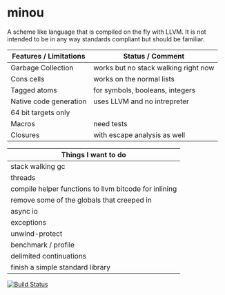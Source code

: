 # minou

A scheme like language that is compiled on the fly with LLVM.  It is not intended to be in any way standards compliant but should be familiar.

| Features / Limitations | Status / Comment                     |
|------------------------|--------------------------------------|
| Garbage Collection     | works but no stack walking right now |
| Cons cells             | works on the normal lists            |
| Tagged atoms           | for symbols, booleans, integers      |
| Native code generation | uses LLVM and no intrepreter         |
| 64 bit targets only    |                                      |
| Macros                 | need tests                           |
| Closures               | with escape analysis as well         |


| Things I want to do                                   |
|-------------------------------------------------------|
| stack walking gc                                      |
| threads                                               |
| compile helper functions to llvm bitcode for inlining |
| remove some of the globals that creeped in            |
| async io                                              |
| exceptions                                            |
| unwind-protect                                        |
| benchmark / profile                                   |
| delimited continuations                               |
| finish a simple standard library                      |






[![Build Status](https://travis-ci.org/ibawt/minou.svg?branch=master)](https://travis-ci.org/ibawt/minou)
